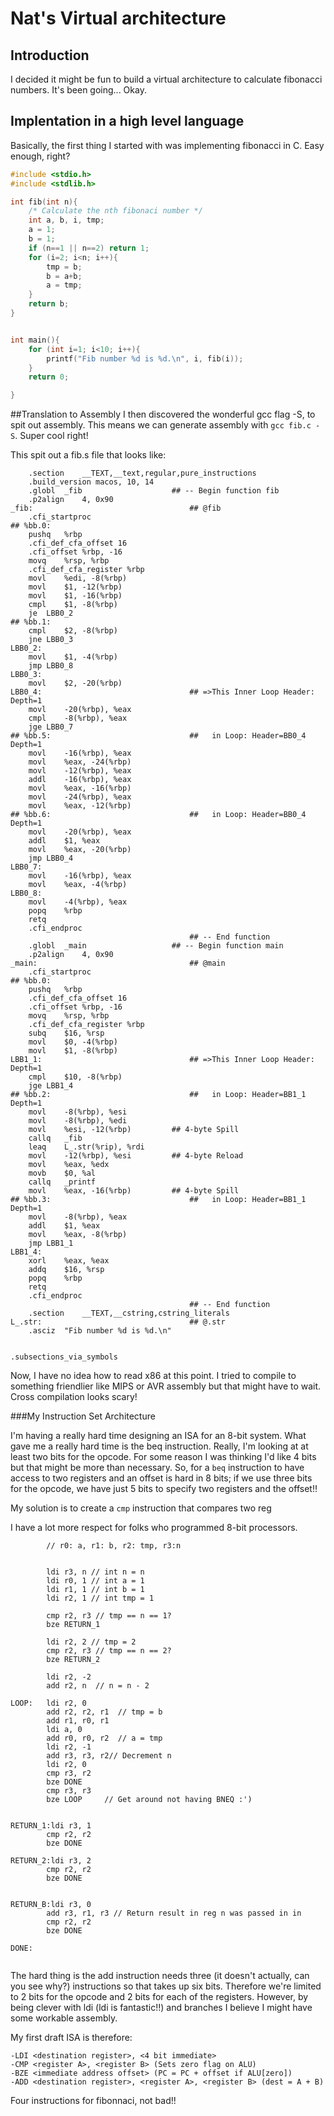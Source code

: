 # Nat's Virtual architecture

## Introduction
I decided it might be fun to build a virtual architecture to calculate fibonacci numbers. It's been going... Okay.

## Implentation in a high level language
Basically, the first thing I started with was implementing fibonacci in C. Easy enough, right?

```c
#include <stdio.h>
#include <stdlib.h>

int fib(int n){
	/* Calculate the nth fibonaci number */
	int a, b, i, tmp;
	a = 1;
	b = 1;
	if (n==1 || n==2) return 1;
	for (i=2; i<n; i++){
		tmp = b;
		b = a+b;
		a = tmp;
	}
	return b;
}


int main(){
	for (int i=1; i<10; i++){
		printf("Fib number %d is %d.\n", i, fib(i));
	}
	return 0;

}
```
##Translation to Assembly
I then discovered the wonderful gcc flag -S, to spit out assembly. This means we can generate assembly with `gcc fib.c -S`. Super cool right!

This spit out a fib.s file that looks like:

```x86
	.section	__TEXT,__text,regular,pure_instructions
	.build_version macos, 10, 14
	.globl	_fib                    ## -- Begin function fib
	.p2align	4, 0x90
_fib:                                   ## @fib
	.cfi_startproc
## %bb.0:
	pushq	%rbp
	.cfi_def_cfa_offset 16
	.cfi_offset %rbp, -16
	movq	%rsp, %rbp
	.cfi_def_cfa_register %rbp
	movl	%edi, -8(%rbp)
	movl	$1, -12(%rbp)
	movl	$1, -16(%rbp)
	cmpl	$1, -8(%rbp)
	je	LBB0_2
## %bb.1:
	cmpl	$2, -8(%rbp)
	jne	LBB0_3
LBB0_2:
	movl	$1, -4(%rbp)
	jmp	LBB0_8
LBB0_3:
	movl	$2, -20(%rbp)
LBB0_4:                                 ## =>This Inner Loop Header: Depth=1
	movl	-20(%rbp), %eax
	cmpl	-8(%rbp), %eax
	jge	LBB0_7
## %bb.5:                               ##   in Loop: Header=BB0_4 Depth=1
	movl	-16(%rbp), %eax
	movl	%eax, -24(%rbp)
	movl	-12(%rbp), %eax
	addl	-16(%rbp), %eax
	movl	%eax, -16(%rbp)
	movl	-24(%rbp), %eax
	movl	%eax, -12(%rbp)
## %bb.6:                               ##   in Loop: Header=BB0_4 Depth=1
	movl	-20(%rbp), %eax
	addl	$1, %eax
	movl	%eax, -20(%rbp)
	jmp	LBB0_4
LBB0_7:
	movl	-16(%rbp), %eax
	movl	%eax, -4(%rbp)
LBB0_8:
	movl	-4(%rbp), %eax
	popq	%rbp
	retq
	.cfi_endproc
                                        ## -- End function
	.globl	_main                   ## -- Begin function main
	.p2align	4, 0x90
_main:                                  ## @main
	.cfi_startproc
## %bb.0:
	pushq	%rbp
	.cfi_def_cfa_offset 16
	.cfi_offset %rbp, -16
	movq	%rsp, %rbp
	.cfi_def_cfa_register %rbp
	subq	$16, %rsp
	movl	$0, -4(%rbp)
	movl	$1, -8(%rbp)
LBB1_1:                                 ## =>This Inner Loop Header: Depth=1
	cmpl	$10, -8(%rbp)
	jge	LBB1_4
## %bb.2:                               ##   in Loop: Header=BB1_1 Depth=1
	movl	-8(%rbp), %esi
	movl	-8(%rbp), %edi
	movl	%esi, -12(%rbp)         ## 4-byte Spill
	callq	_fib
	leaq	L_.str(%rip), %rdi
	movl	-12(%rbp), %esi         ## 4-byte Reload
	movl	%eax, %edx
	movb	$0, %al
	callq	_printf
	movl	%eax, -16(%rbp)         ## 4-byte Spill
## %bb.3:                               ##   in Loop: Header=BB1_1 Depth=1
	movl	-8(%rbp), %eax
	addl	$1, %eax
	movl	%eax, -8(%rbp)
	jmp	LBB1_1
LBB1_4:
	xorl	%eax, %eax
	addq	$16, %rsp
	popq	%rbp
	retq
	.cfi_endproc
                                        ## -- End function
	.section	__TEXT,__cstring,cstring_literals
L_.str:                                 ## @.str
	.asciz	"Fib number %d is %d.\n"


.subsections_via_symbols
```

Now, I have no idea how to read x86 at this point. I tried to compile to something friendlier like MIPS or AVR assembly but that might have to wait. Cross compilation looks scary!

###My Instruction Set Architecture

I'm having a really hard time designing an ISA for an 8-bit system. What gave me a really hard time is the beq instruction. Really, I'm looking at at least two bits for the opcode. For some reason I was thinking I'd like 4 bits but that might be more than necessary. So, for a `beq` instruction to have access to two registers and an offset is hard in 8 bits; if we use three bits for the opcode, we have just 5 bits to specify two registers and the offset!!

My solution is to create a `cmp` instruction that compares two reg

I have a lot more respect for folks who programmed 8-bit processors.

```ASM
		// r0: a, r1: b, r2: tmp, r3:n


		ldi r3, n // int n = n
		ldi r0, 1 // int a = 1
		ldi r1, 1 // int b = 1
		ldi r2, 1 // int tmp = 1

		cmp r2, r3 // tmp == n == 1?
		bze RETURN_1

		ldi r2, 2 // tmp = 2
		cmp r2, r3 // tmp == n == 2?
		bze RETURN_2

		ldi r2, -2
		add r2, n  // n = n - 2

LOOP:   ldi r2, 0
		add r2, r2, r1  // tmp = b
		add r1, r0, r1
		ldi a, 0
		add r0, r0, r2  // a = tmp
		ldi r2, -1		
		add r3, r3, r2// Decrement n
		ldi r2, 0
		cmp r3, r2
		bze DONE
		cmp r3, r3
		bze LOOP     // Get around not having BNEQ :')


RETURN_1:ldi r3, 1
		cmp r2, r2
		bze DONE

RETURN_2:ldi r3, 2
		cmp r2, r2
		bze DONE


RETURN_B:ldi r3, 0
		add r3, r1, r3 // Return result in reg n was passed in in
		cmp r2, r2
		bze DONE

DONE:	


```

The hard thing is the add instruction needs three (it doesn't actually, can you see why?) instructions so that takes up six bits. Therefore we're limited to 2 bits for the opcode and 2 bits for each of the registers. However, by being clever with ldi (ldi is fantastic!!) and branches I believe I might have some workable assembly.

My first draft ISA is therefore:

```
-LDI <destination register>, <4 bit immediate>
-CMP <register A>, <register B> (Sets zero flag on ALU)
-BZE <immediate address offset> (PC = PC + offset if ALU[zero])
-ADD <destination register>, <register A>, <register B> (dest = A + B)

```

Four instructions for fibonnaci, not bad!!










